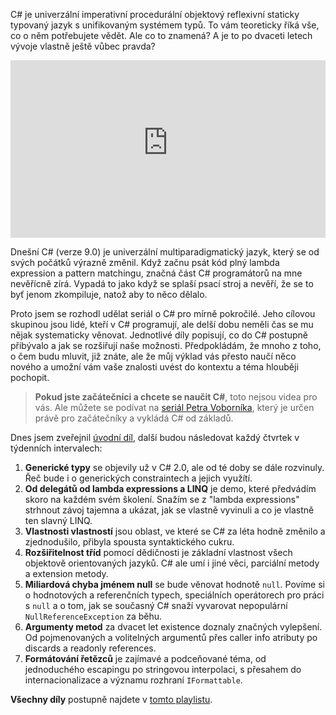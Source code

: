 <!-- dcterms:title = Nový seriál na Z-TECHU: C# pro mírně pokročilé -->
<!-- dcterms:abstract = C# je univerzální imperativní procedurální objektový reflexivní staticky typovaný jazyk s unifikovaným systémem typů. To vám teoreticky říká vše, co o něm potřebujete vědět. Ale co to znamená? A je to po dvaceti letech vývoje vlastně ještě vůbec pravda? Dneškem začínáme na kanále Z-TECH nový seriál o C# pro mírně pokročilé, kde si postupně ukážeme vývoj pokročilejších konstrukcí a možnosti současné verze C# 9.0 (a trochu i těch budoucích). -->
<!-- dcterms:creator = Michal Altair Valášek -->
<!-- x4w:pictureUrl = /perex-pictures/logo-csharp.svg -->
<!-- x4w:pictureWidth = 150 -->
<!-- x4w:pictureHeight = 150 -->
<!-- x4w:coverUrl = /cover-pictures/20200512-taghelpers.png-->
<!-- x4w:category = Z-TECH -->
<!-- x4w:category = IT -->
<!-- x4w:serial = C# pro mírně pokročilé -->
<!-- dcterms:dateAccepted = 2021-08-19 -->

C# je univerzální imperativní procedurální objektový reflexivní staticky typovaný jazyk s unifikovaným systémem typů. To vám teoreticky říká vše, co o něm potřebujete vědět. Ale co to znamená? A je to po dvaceti letech vývoje vlastně ještě vůbec pravda?

<div style="position:relative;padding-top:56.25%;">
  <iframe src="https://www.youtube-nocookie.com/embed/IjmnNzkfdkY" frameborder="0" allowfullscreen allow="accelerometer; autoplay; encrypted-media; gyroscope; picture-in-picture" style="position:absolute;top:0;left:0;width:100%;height:100%;"></iframe>
</div>

Dnešní C# (verze 9.0) je univerzální multiparadigmatický jazyk, který se od svých počátků výrazně změnil. Když začnu psát kód plný lambda expression a pattern matchingu, značná část C# programátorů na mne nevěřícně zírá. Vypadá to jako když se splaší psací stroj a nevěří, že se to byť jenom zkompiluje, natož aby to něco dělalo.

Proto jsem se rozhodl udělat seriál o C# pro mírně pokročilé. Jeho cílovou skupinou jsou lidé, kteří v C# programují, ale delší dobu neměli čas se mu nějak systematicky věnovat. Jednotlivé díly popisují, co do C# postupně přibývalo a jak se rozšiřují naše možnosti. Předpokládám, že mnoho z toho, o čem budu mluvit, již znáte, ale že můj výklad vás přesto naučí něco nového a umožní vám vaše znalosti uvést do kontextu a téma hlouběji pochopit.

> **Pokud jste začátečníci a chcete se naučit C#**, toto nejsou videa pro vás. Ale můžete se podívat na [seriál Petra Voborníka](https://bit.ly/ZakladyCs), který je určen právě pro začátečníky a vykládá C# od základů.

Dnes jsem zveřejnil [úvodní díl](https://youtu.be/IjmnNzkfdkY), další budou následovat každý čtvrtek v týdenních intervalech:

1. **Generické typy** se objevily už v C# 2.0, ale od té doby se dále rozvinuly. Řeč bude i o generických constraintech a jejich využítí.
1. **Od delegátů od lambda expressions a LINQ** je demo, které předvádím skoro na každém svém školení. Snažím se z "lambda expressions" strhnout závoj tajemna a ukázat, jak se vlastně vyvinuli a co je vlastně ten slavný LINQ.
1. **Vlastnosti vlastností** jsou oblast, ve které se C# za léta hodně změnilo a zjednodušilo, přibyla spousta syntaktického cukru.
1. **Rozšiřitelnost tříd** pomocí dědičnosti je základní vlastnost všech objektově orientovaných jazyků. C# ale umí i jiné věci, parciální metody a extension metody.
1. **Miliardová chyba jménem null** se bude věnovat hodnotě `null`. Povíme si o hodnotových a referenčních typech, speciálních operátorech pro práci s `null` a o tom, jak se současný C# snaží vyvarovat nepopulární `NullReferenceException` za běhu.
1. **Argumenty metod** za dvacet let existence doznaly značných vylepšení. Od pojmenovaných a volitelných argumentů přes caller info atributy po discards a readonly references.
1. **Formátování řetězců** je zajímavé a podceňované téma, od jednoduchého escapingu po stringovou interpolaci, s přesahem do internacionalizace a významu rozhraní `IFormattable`.

**Všechny díly** postupně najdete v [tomto playlistu](https://www.youtube.com/playlist?list=PLFZurxJN0pMZQ7fGjEiAN0EE9fP6XxjzM). 
